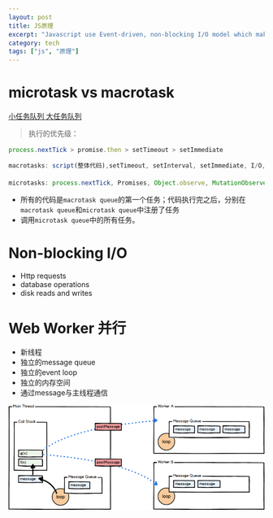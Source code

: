 ```yaml
---
layout: post
title: JS原理
excerpt: "Javascript use Event-driven, non-blocking I/O model which makes it lightweight and efficient."
category: tech
tags: ["js", "原理"]
---
```


# microtask vs macrotask
[小任务队列 大任务队列](https://www.jianshu.com/p/3ed992529cfc)
> 执行的优先级：
```javascript
process.nextTick > promise.then > setTimeout > setImmediate
```

```javascript
macrotasks: script(整体代码),setTimeout, setInterval, setImmediate, I/O, UI rendering

microtasks: process.nextTick, Promises, Object.observe, MutationObserver
```

- 所有的代码是`macrotask queue`的第一个任务；代码执行完之后，分别在`macrotask queue`和`microtask queue`中注册了任务
- 调用`microtask queue`中的所有任务。

# Non-blocking I/O
- Http requests
- database operations
- disk reads and writes


# Web Worker 并行
- 新线程
- 独立的message queue
- 独立的event loop
- 独立的内存空间
- 通过message与主线程通信

![Web worker](/images/tech/web-workers.png)




